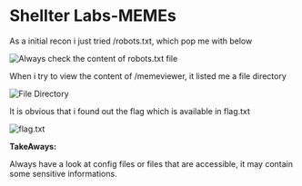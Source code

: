 # Shellter Labs-MEMEs

As a initial recon i just tried /robots.txt, which pop me with below

![Always check the content of robots.txt file](https://paper-attachments.dropbox.com/s_FAD8684AC53D8DDD2B0F1F311D2C6EF4EBC3EACAE13F27CEDFD2C70F1F62F2F0_1559023395997_Screen+Shot+2019-05-28+at+11.33.04+AM.png)


When i try to view the content of /memeviewer, it listed me a file directory

![File Directory](https://paper-attachments.dropbox.com/s_FAD8684AC53D8DDD2B0F1F311D2C6EF4EBC3EACAE13F27CEDFD2C70F1F62F2F0_1559023480816_Screen+Shot+2019-05-28+at+11.34.18+AM.png)


It is obvious that i found out the flag which is available in flag.txt

![flag.txt](https://paper-attachments.dropbox.com/s_FAD8684AC53D8DDD2B0F1F311D2C6EF4EBC3EACAE13F27CEDFD2C70F1F62F2F0_1559023543233_Screen+Shot+2019-05-28+at+11.35.06+AM.png)


**TakeAways:**

Always have a look at config files or files that are accessible, it may contain some sensitive informations.

